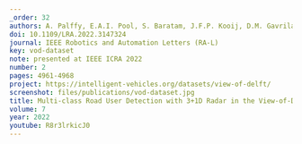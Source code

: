 ```yaml
---
_order: 32
authors: A. Palffy, E.A.I. Pool, S. Baratam, J.F.P. Kooij, D.M. Gavrila
doi: 10.1109/LRA.2022.3147324
journal: IEEE Robotics and Automation Letters (RA-L)
key: vod-dataset
note: presented at IEEE ICRA 2022
number: 2
pages: 4961-4968
project: https://intelligent-vehicles.org/datasets/view-of-delft/
screenshot: files/publications/vod-dataset.jpg
title: Multi-class Road User Detection with 3+1D Radar in the View-of-Delft Dataset
volume: 7
year: 2022
youtube: R8r3lrkicJ0
---
```


